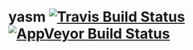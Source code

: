 # yasm [![Travis Build Status](https://travis-ci.org/yasm/yasm.svg?branch=master)](https://travis-ci.com/yasm/yasm) [![AppVeyor Build Status](https://ci.appveyor.com/api/projects/status/github/yasm/yasm?branch=master&svg=true)](https://ci.appveyor.com/project/yasm/yasm/history)
